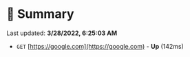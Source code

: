 # 📖 Summary
Last updated: **3/28/2022, 6:25:03 AM**

- `GET` [https://google.com](https://google.com) - **Up** (142ms)

